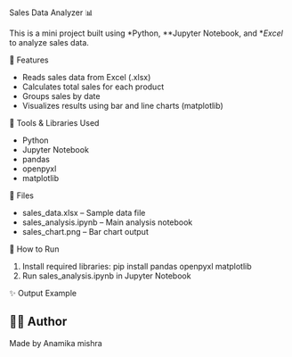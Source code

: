 Sales Data Analyzer 📊

This is a mini project built using *Python, **Jupyter Notebook, and **Excel* to analyze sales data.

🔧 Features
- Reads sales data from Excel (.xlsx)
- Calculates total sales for each product
- Groups sales by date
- Visualizes results using bar and line charts (matplotlib)

🧰 Tools & Libraries Used
- Python
- Jupyter Notebook
- pandas
- openpyxl
- matplotlib

📁 Files
- sales_data.xlsx – Sample data file
- sales_analysis.ipynb – Main analysis notebook
- sales_chart.png – Bar chart output

📌 How to Run
1. Install required libraries:
   pip install pandas openpyxl matplotlib
2. Run sales_analysis.ipynb in Jupyter Notebook


✨ Output Example







## 👩‍💻 Author
Made  by Anamika mishra  

